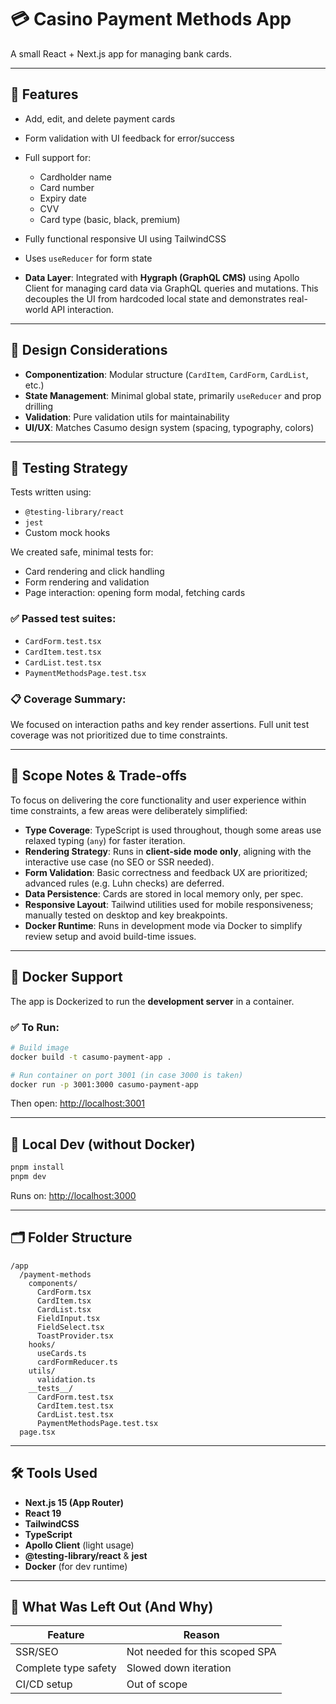 # 💳 Casino Payment Methods App

A small React + Next.js app for managing bank cards.

---

## 🚀 Features

- Add, edit, and delete payment cards
- Form validation with UI feedback for error/success
- Full support for:
  - Cardholder name
  - Card number
  - Expiry date
  - CVV
  - Card type (basic, black, premium)
- Fully functional responsive UI using TailwindCSS
- Uses `useReducer` for form state
  
- **Data Layer**: Integrated with **Hygraph (GraphQL CMS)** using Apollo Client for managing card data via GraphQL queries and mutations. This decouples the UI from hardcoded local state and demonstrates real-world API interaction.

---

## 🧠 Design Considerations

- **Componentization**: Modular structure (`CardItem`, `CardForm`, `CardList`, etc.)
- **State Management**: Minimal global state, primarily `useReducer` and prop drilling
- **Validation**: Pure validation utils for maintainability
- **UI/UX**: Matches Casumo design system (spacing, typography, colors)

---

## 🔬 Testing Strategy

Tests written using:

- `@testing-library/react`
- `jest`
- Custom mock hooks

We created safe, minimal tests for:

- Card rendering and click handling
- Form rendering and validation
- Page interaction: opening form modal, fetching cards

### ✅ Passed test suites:

- `CardForm.test.tsx`
- `CardItem.test.tsx`
- `CardList.test.tsx`
- `PaymentMethodsPage.test.tsx`

### 📋 Coverage Summary:

We focused on interaction paths and key render assertions. Full unit test coverage was not prioritized due to time constraints.

---

## 🔧 Scope Notes & Trade-offs

To focus on delivering the core functionality and user experience within time constraints, a few areas were deliberately simplified:

- **Type Coverage**: TypeScript is used throughout, though some areas use relaxed typing (`any`) for faster iteration.
- **Rendering Strategy**: Runs in **client-side mode only**, aligning with the interactive use case (no SEO or SSR needed).
- **Form Validation**: Basic correctness and feedback UX are prioritized; advanced rules (e.g. Luhn checks) are deferred.
- **Data Persistence**: Cards are stored in local memory only, per spec.
- **Responsive Layout**: Tailwind utilities used for mobile responsiveness; manually tested on desktop and key breakpoints.
- **Docker Runtime**: Runs in development mode via Docker to simplify review setup and avoid build-time issues.

---

## 🐳 Docker Support

The app is Dockerized to run the **development server** in a container.

### ✅ To Run:

```bash
# Build image
docker build -t casumo-payment-app .

# Run container on port 3001 (in case 3000 is taken)
docker run -p 3001:3000 casumo-payment-app
```

Then open: [http://localhost:3001](http://localhost:3001)

---

## 🧪 Local Dev (without Docker)

```bash
pnpm install
pnpm dev
```

Runs on: [http://localhost:3000](http://localhost:3000)

---

## 🗂️ Folder Structure

```
/app
  /payment-methods
    components/
      CardForm.tsx
      CardItem.tsx
      CardList.tsx
      FieldInput.tsx
      FieldSelect.tsx
      ToastProvider.tsx
    hooks/
      useCards.ts
      cardFormReducer.ts
    utils/
      validation.ts
    __tests__/
      CardForm.test.tsx
      CardItem.test.tsx
      CardList.test.tsx
      PaymentMethodsPage.test.tsx
  page.tsx
```

---

## 🛠️ Tools Used

- **Next.js 15 (App Router)**
- **React 19**
- **TailwindCSS**
- **TypeScript**
- **Apollo Client** (light usage)
- **@testing-library/react** & **jest**
- **Docker** (for dev runtime)

---

## 🏁 What Was Left Out (And Why)

| Feature                  | Reason                                     |
|--------------------------|--------------------------------------------|
| SSR/SEO                 | Not needed for this scoped SPA             |
| Complete type safety    | Slowed down iteration                      |
| CI/CD setup             | Out of scope                               |
